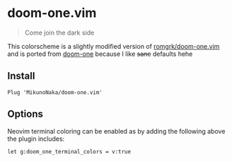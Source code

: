 
# doom-one.vim

> Come join the dark side

This colorscheme is a slightly modified version of [romgrk/doom-one.vim](https://github.com/romgrk/doom-one.vim) and is ported from [doom-one](https://github.com/hlissner/emacs-doom-themes/blob/master/themes/doom-one-theme.el) because I like ~~sane~~ defaults hehe

## Install

```vim
Plug 'MikunoNaka/doom-one.vim'
```

## Options

Neovim terminal coloring can be enabled as by adding the following above the plugin includes:
```vim
let g:doom_one_terminal_colors = v:true
```
